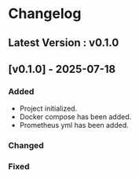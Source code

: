 ﻿
# Changelog

## Latest Version : v0.1.0

## [v0.1.0] - 2025-07-18
### Added

- Project initialized.
- Docker compose has been added.
- Prometheus yml has been added.

### Changed

### Fixed




